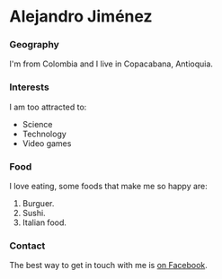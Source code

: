 # Alejandro Jiménez

### Geography

I'm from Colombia and I live in Copacabana, Antioquia.

### Interests

I am too attracted to:

- Science
- Technology
- Video games 

### Food

I love eating, some foods that make me so happy are:

1. Burguer.
2. Sushi.
3. Italian food.

### Contact

The best way to get in touch with me is [on Facebook](https://www.facebook.com/alejojz1999/).
